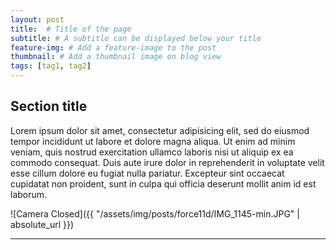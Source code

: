 ```yaml
---
layout: post
title:  # Title of the page
subtitle: # A subtitle can be displayed below your title
feature-img: # Add a feature-image to the post
thumbnail: # Add a thumbnail image on blog view
tags: [tag1, tag2]
---
```


## Section title

Lorem ipsum dolor sit amet, consectetur adipisicing elit, sed do eiusmod tempor incididunt ut labore et dolore magna aliqua. Ut enim ad minim veniam, quis nostrud exercitation ullamco laboris nisi ut aliquip ex ea commodo consequat. Duis aute irure dolor in reprehenderit in voluptate velit esse cillum dolore eu fugiat nulla pariatur. Excepteur sint occaecat cupidatat non proident, sunt in culpa qui officia deserunt mollit anim id est laborum.

![Camera Closed]({{ "/assets/img/posts/force11d/IMG_1145-min.JPG" | absolute_url }})
*****
